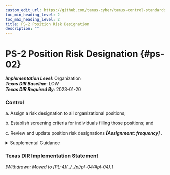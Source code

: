 ```yaml
---
custom_edit_url: https://github.com/tamus-cyber/tamus-control-standards/tree/main/content/tamus.edu/TAMUS_profile.xml
toc_min_heading_level: 2
toc_max_heading_level: 2
title: PS-2 Position Risk Designation
description: ""
---
```


# PS-2 Position Risk Designation {#ps-02}

_**Implementation Level**_: Organization\
_**Texas DIR Baseline**_: LOW\
_**Texas DIR Required By**_: 2023-01-20

### Control

a. Assign a risk designation to all organizational positions;

b. Establish screening criteria for individuals filling those positions; and

c. Review and update position risk designations <strong title="ps-02_odp"> <em>[Assignment: frequency]</em> </strong>.

<details>
  <summary>Supplemental Guidance</summary>

Position risk designations reflect Office of Personnel Management (OPM) policy and guidance. Proper position designation is the foundation of an effective and consistent suitability and personnel security program. The Position Designation System (PDS) assesses the duties and responsibilities of a position to determine the degree of potential damage to the efficiency or integrity of the service due to misconduct of an incumbent of a position and establishes the risk level of that position. The PDS assessment also determines if the duties and responsibilities of the position present the potential for position incumbents to bring about a material adverse effect on national security and the degree of that potential effect, which establishes the sensitivity level of a position. The results of the assessment determine what level of investigation is conducted for a position. Risk designations can guide and inform the types of authorizations that individuals receive when accessing organizational information and information systems. Position screening criteria include explicit information security role appointment requirements. Parts 1400 and 731 of Title 5, Code of Federal Regulations, establish the requirements for organizations to evaluate relevant covered positions for a position sensitivity and position risk designation commensurate with the duties and responsibilities of those positions.

</details>

### Texas DIR Implementation Statement

<prop xmlns="http://csrc.nist.gov/ns/oscal/1.0" name="status" value="withdrawn">
               <em>[Withdrawn: Moved to [PL-4](../../pl/pl-04/#pl-04).]</em>
            </prop>
            

